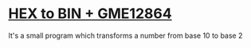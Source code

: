 # <a href="index.ino">HEX to BIN + GME12864</a>

It's a small program which transforms a number from base 10 to base 2